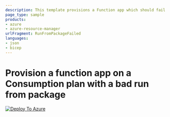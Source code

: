 ```yaml
---
description: This template provisions a Function app which should fail to intialize from a package.
page_type: sample
products:
- azure
- azure-resource-manager
urlFragment: RunFromPackageFailed
languages:
- json
- bicep
---
```

# Provision a function app on a Consumption plan with a bad run from package


[![Deploy To Azure](https://github.com/andrew-manca/NewHireScenarios/tree/main/RunFromPackageFailed)](https://portal.azure.com/#create/Microsoft.Template/uri/https%3A%2F%2Fgithub.com%2Fandrew-manca%2FNewHireScenarios%2Ftree%2Fmain%2FRunFromPackageFailed)
